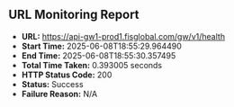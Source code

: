 ## URL Monitoring Report

- **URL:** https://api-gw1-prod1.fisglobal.com/gw/v1/health
- **Start Time:** 2025-06-08T18:55:29.964490
- **End Time:** 2025-06-08T18:55:30.357495
- **Total Time Taken:** 0.393005 seconds
- **HTTP Status Code:** 200
- **Status:** Success
- **Failure Reason:** N/A
